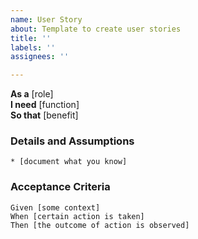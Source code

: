 ```yaml
---
name: User Story
about: Template to create user stories
title: ''
labels: ''
assignees: ''

---
```


**As a** [role]  
**I need** [function]  
**So that** [benefit]  
      
### Details and Assumptions
    * [document what you know]      

### Acceptance Criteria     
```gherkin 
Given [some context]
When [certain action is taken]
Then [the outcome of action is observed]
```
